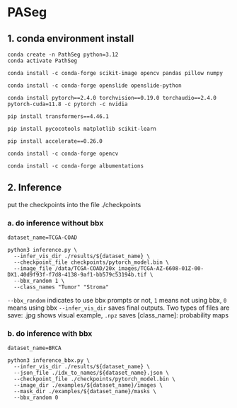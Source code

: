 # PASeg

## 1. conda environment install

```
conda create -n PathSeg python=3.12
conda activate PathSeg

conda install -c conda-forge scikit-image opencv pandas pillow numpy

conda install -c conda-forge openslide openslide-python

conda install pytorch==2.4.0 torchvision==0.19.0 torchaudio==2.4.0  pytorch-cuda=11.8 -c pytorch -c nvidia

pip install transformers==4.46.1

pip install pycocotools matplotlib scikit-learn

pip install accelerate==0.26.0

conda install -c conda-forge opencv

conda install -c conda-forge albumentations
```

## 2. Inference

put the checkpoints into the file ./checkpoints

### a. do inference without bbx

```
dataset_name=TCGA-COAD

python3 inference.py \
  --infer_vis_dir ./results/${dataset_name} \
  --checkpoint_file checkpoints/pytorch_model.bin \
  --image_file /data/TCGA-COAD/20x_images/TCGA-AZ-6608-01Z-00-DX1.40d9f93f-f7d8-4138-9af1-bb579c53194b.tif \
  --bbx_random 1 \
  --class_names "Tumor" "Stroma"

```

`--bbx_random` indicates to use bbx prompts or not, `1` means not using bbx, `0` means using bbx 
`--infer_vis_dir` saves final outputs. Two types of files are save: .jpg shows visual example, `.npz` saves [class_name]: probability maps


### b. do inference with bbx

```
dataset_name=BRCA

python3 inference_bbx.py \
  --infer_vis_dir ./results/${dataset_name} \
  --json_file ./idx_to_names/${dataset_name}.json \
  --checkpoint_file ./checkpoints/pytorch_model.bin \
  --image_dir ./examples/${dataset_name}/images \
  --mask_dir ./examples/${dataset_name}/masks \
  --bbx_random 0 
```
